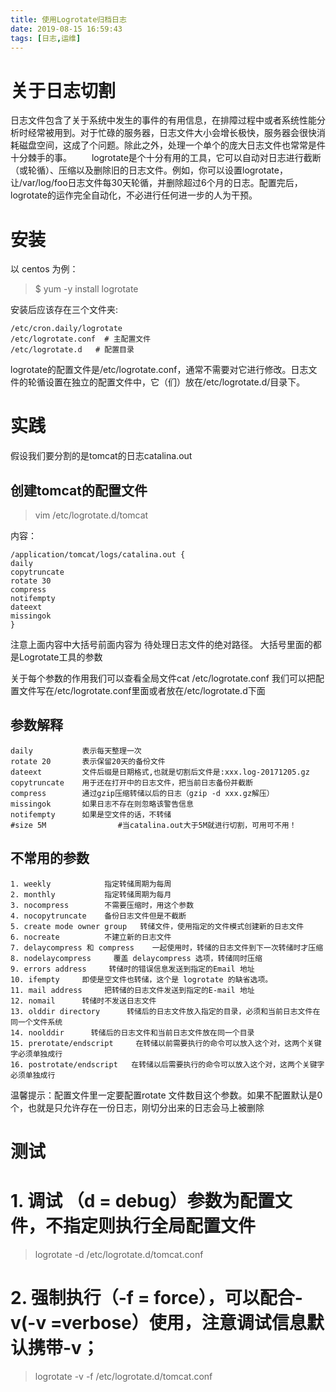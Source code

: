 ```yaml
---
title: 使用Logrotate归档日志
date: 2019-08-15 16:59:43
tags: [日志,运维]
---
```


# 关于日志切割
日志文件包含了关于系统中发生的事件的有用信息，在排障过程中或者系统性能分析时经常被用到。对于忙碌的服务器，日志文件大小会增长极快，服务器会很快消耗磁盘空间，这成了个问题。除此之外，处理一个单个的庞大日志文件也常常是件十分棘手的事。
　　logrotate是个十分有用的工具，它可以自动对日志进行截断（或轮循）、压缩以及删除旧的日志文件。例如，你可以设置logrotate，让/var/log/foo日志文件每30天轮循，并删除超过6个月的日志。配置完后，logrotate的运作完全自动化，不必进行任何进一步的人为干预。

# 安装

以 centos 为例：

> $ yum -y install logrotate 

安装后应该存在三个文件夹:

```
/etc/cron.daily/logrotate
/etc/logrotate.conf  # 主配置文件
/etc/logrotate.d   # 配置目录
```

logrotate的配置文件是/etc/logrotate.conf，通常不需要对它进行修改。日志文件的轮循设置在独立的配置文件中，它（们）放在/etc/logrotate.d/目录下。

# 实践
假设我们要分割的是tomcat的日志catalina.out

## 创建tomcat的配置文件

> vim /etc/logrotate.d/tomcat

内容：

```
/application/tomcat/logs/catalina.out {
daily
copytruncate
rotate 30
compress
notifempty
dateext
missingok
}
```
注意上面内容中大括号前面内容为 待处理日志文件的绝对路径。
大括号里面的都是Logrotate工具的参数


关于每个参数的作用我们可以查看全局文件cat /etc/logrotate.conf 我们可以把配置文件写在/etc/logrotate.conf里面或者放在/etc/logrotate.d下面

## 参数解释

```
daily           表示每天整理一次   
rotate 20       表示保留20天的备份文件
dateext         文件后缀是日期格式,也就是切割后文件是:xxx.log-20171205.gz
copytruncate    用于还在打开中的日志文件，把当前日志备份并截断
compress        通过gzip压缩转储以后的日志（gzip -d xxx.gz解压）
missingok       如果日志不存在则忽略该警告信息
notifempty      如果是空文件的话，不转储
#size 5M                #当catalina.out大于5M就进行切割，可用可不用！
```

## 不常用的参数

```
1. weekly            指定转储周期为每周
2. monthly           指定转储周期为每月
3. nocompress        不需要压缩时，用这个参数
4. nocopytruncate    备份日志文件但是不截断
5. create mode owner group   转储文件，使用指定的文件模式创建新的日志文件
6. nocreate          不建立新的日志文件
7. delaycompress 和 compress    一起使用时，转储的日志文件到下一次转储时才压缩
8. nodelaycompress     覆盖 delaycompress 选项，转储同时压缩
9. errors address     转储时的错误信息发送到指定的Email 地址
10. ifempty     即使是空文件也转储，这个是 logrotate 的缺省选项。
11. mail address     把转储的日志文件发送到指定的E-mail 地址
12. nomail      转储时不发送日志文件
13. olddir directory      转储后的日志文件放入指定的目录，必须和当前日志文件在同一个文件系统
14. noolddir      转储后的日志文件和当前日志文件放在同一个目录
15. prerotate/endscript     在转储以前需要执行的命令可以放入这个对，这两个关键字必须单独成行
16. postrotate/endscript   在转储以后需要执行的命令可以放入这个对，这两个关键字必须单独成行
```
温馨提示：配置文件里一定要配置rotate 文件数目这个参数。如果不配置默认是0个，也就是只允许存在一份日志，刚切分出来的日志会马上被删除

# 测试


# 1. 调试 （d = debug）参数为配置文件，不指定则执行全局配置文件
> logrotate -d /etc/logrotate.d/tomcat.conf
# 2. 强制执行（-f = force），可以配合-v(-v =verbose）使用，注意调试信息默认携带-v；
> logrotate -v -f /etc/logrotate.d/tomcat.conf


